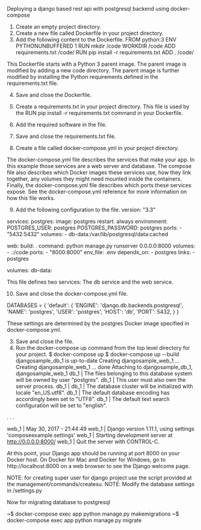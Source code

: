 Deploying a django based rest api with postgresql backend using docker-compose

1. Create an empty project directory.
2. Create a new file called Dockerfile in your project directory.
3. Add the following content to the Dockerfile.
FROM python:3
ENV PYTHONUNBUFFERED 1
RUN mkdir /code
WORKDIR /code
ADD requirements.txt /code/
RUN pip install -r requirements.txt
ADD . /code/

This Dockerfile starts with a Python 3 parent image. The parent image is modified by adding a new code directory.
The parent image is further modified by installing the Python requirements defined in the requirements.txt file.

4. Save and close the Dockerfile.
5. Create a requirements.txt in your project directory.
This file is used by the RUN pip install -r requirements.txt command in your Dockerfile.

6. Add the required software in the file.
7. Save and close the requirements.txt file.
8. Create a file called docker-compose.yml in your project directory.

The docker-compose.yml file describes the services that make your app. In this example those services
are a web server and database. The compose file also describes which Docker images these services use,
how they link together, any volumes they might need mounted inside the containers. Finally, the
docker-compose.yml file describes which ports these services expose. See the docker-compose.yml
reference for more information on how this file works.

9. Add the following configuration to the file.
version: "3.3"

services:
  postgres:
    image: postgres
    restart: always
    environment:
      POSTGRES_USER: postgres
      POSTGRES_PASSWORD: postgres
    ports:
      - "5432:5432"
    volumes:
      - db-data:/var/lib/postgresql/data:cached

  web:
    build: .
    command: python manage.py runserver 0.0.0.0:8000
    volumes:
      - .:/code
    ports:
      - "8000:8000"
    env_file:
      .env
    depends_on:
      - postgres
    links:
      - postgres

      

volumes:
  db-data:

This file defines two services: The db service and the web service.

10. Save and close the docker-compose.yml file.

DATABASES = {
    'default': {
        'ENGINE': 'django.db.backends.postgresql',
        'NAME': 'postgres',
        'USER': 'postgres',
        'HOST': 'db',
        'PORT': 5432,
    }
}

These settings are determined by the postgres Docker image specified in docker-compose.yml.

3. Save and close the file.
4. Run the docker-compose up command from the top level directory for your project.
$ docker-compose up
$ docker-compose up --build
djangosample_db_1 is up-to-date
Creating djangosample_web_1 ...
Creating djangosample_web_1 ... done
Attaching to djangosample_db_1, djangosample_web_1
db_1   | The files belonging to this database system will be owned by user "postgres".
db_1   | This user must also own the server process.
db_1   |
db_1   | The database cluster will be initialized with locale "en_US.utf8".
db_1   | The default database encoding has accordingly been set to "UTF8".
db_1   | The default text search configuration will be set to "english".

. . .

web_1  | May 30, 2017 - 21:44:49
web_1  | Django version 1.11.1, using settings 'composeexample.settings'
web_1  | Starting development server at http://0.0.0.0:8000/
web_1  | Quit the server with CONTROL-C.

At this point, your Django app should be running at port 8000 on your Docker host.
On Docker for Mac and Docker for Windows, go to http://localhost:8000 on a web browser to see
the Django welcome page.

NOTE: for creating super user for django project use the script provided at the management/commands/createsu. NOTE: Modify the database settings in /settings.py


Now for migrating database to postgresql 

~$ docker-compose exec app python manage.py makemigrations
~$ docker-compose exec app python manage.py migrate